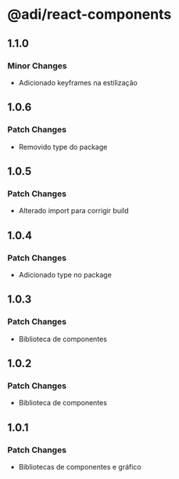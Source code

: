 # @adi/react-components

## 1.1.0

### Minor Changes

- Adicionado keyframes na estilização

## 1.0.6

### Patch Changes

- Removido type do package

## 1.0.5

### Patch Changes

- Alterado import para corrigir build

## 1.0.4

### Patch Changes

- Adicionado type no package

## 1.0.3

### Patch Changes

- Biblioteca de componentes

## 1.0.2

### Patch Changes

- Biblioteca de componentes

## 1.0.1

### Patch Changes

- Bibliotecas de componentes e gráfico
